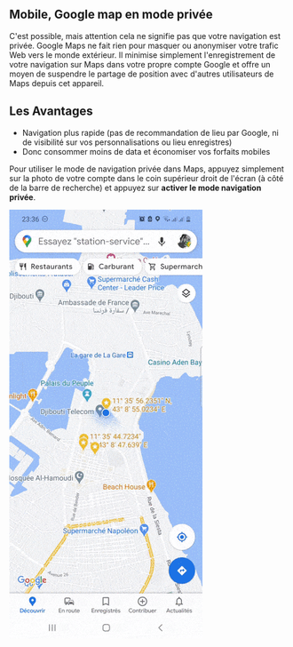## Mobile, Google map en mode privée

C'est possible, mais attention cela ne signifie pas que votre navigation est privée.
Google Maps ne fait rien pour masquer ou anonymiser votre trafic Web vers le monde extérieur. Il minimise simplement l'enregistrement de votre navigation sur Maps dans votre propre compte Google et offre un moyen de suspendre le partage de position avec d'autres utilisateurs de Maps depuis cet appareil.

## Les Avantages

- Navigation plus rapide (pas de recommandation de lieu par Google, ni de visibilité sur vos personnalisations ou lieu enregistres)
- Donc consommer moins de data et économiser vos forfaits mobiles

Pour utiliser le mode de navigation privée dans Maps, appuyez simplement sur la photo de votre compte dans le coin supérieur droit de l'écran (à côté de la barre de recherche) et appuyez sur **activer le mode navigation privée**.

![Google Map privéé](../../assets/google/map/map-private.gif)